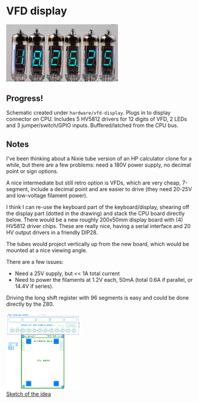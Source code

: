 # VFD display

<img src="https://github.com/eshazen/retro-25/blob/master/notes/VFD-Display/vfd-display-stock-photo.jpg" width=300>

## Progress!

Schematic created under ```hardware/vfd-display```.  Plugs in to display connector on CPU.  Includes 5 HV5812 drivers for 12 digits of VFD, 2 LEDs and 3 jumper/switch/GPIO inputs.  Buffered/latched from the CPU bus.

## Notes

I've been thinking about a Nixie tube version of an HP calculator
clone for a while, but there are a few problems:  need a 180V power
supply, no decimal point or sign options.

A nice intermediate but still retro option is VFDs, which are very
cheap, 7-segment, include a decimal point and are easier to drive
(they need 20-25V and low-voltage filament power).

I think I can re-use the keyboard part of the keyboard/display,
shearing off the display part (dotted in the drawing) and stack the
CPU board directly below.  There would be a new roughly 200x50mm
display board with (4) HV5812 driver chips.  These are really nice,
having a serial interface and 20 HV output drivers in a friendly DIP28.

The tubes would project vertically up from the new board, which would
be mounted at a nice viewing angle.

There are a few issues:

* Need a 25V supply, but << 1A total current
* Need to power the filaments at 1.2V each, 50mA (total 0.6A if parallel,
or 14.4V if series).

Driving the long shift register with 96 segments is easy and could be
done directly by the Z80.

<a href="https://github.com/eshazen/retro-25/blob/master/notes/VFD-Display/new-pcb-top-view.png">
  <img src="https://github.com/eshazen/retro-25/blob/master/notes/VFD-Display/new-pcb-top-view.png" width=200>
  <br>Sketch of the idea</a>
  
